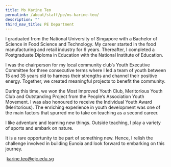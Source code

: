 ```yaml
---
title: Ms Karine Teo
permalink: /about/staff/pe/ms-karine-teo/
description: ""
third_nav_title: PE Department
---
```





I graduated from the National University of Singapore with a Bachelor of Science in Food Science and Technology. My career started in the food manufacturing and retail industry for 6 years. Thereafter, I completed a Postgraduate Diploma in Education with the National Institute of Education.

I was the chairperson for my local community club’s Youth Executive Committee for three consecutive terms where I led a team of youth between 15 and 35 years old to harness their strengths and channel their positive energy. Together, we created meaningful projects to benefit the community.

During this time, we won the Most Improved Youth Club, Meritorious Youth Club and Outstanding Project from the People’s Association Youth Movement. I was also honoured to receive the Individual Youth Award (Meritorious). The enriching experience in youth development was one of the main factors that spurred me to take on teaching as a second career.

I like adventure and learning new things. Outside teaching, I play a variety of sports and embark on nature.

It is a rare opportunity to be part of something new. Hence, I relish the challenge involved in building Eunoia and look forward to embarking on this journey.

 [karine.teo@ejc.edu.sg](mailto:karine.teo@ejc.edu.sg)
